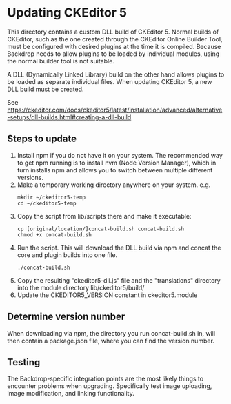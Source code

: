 # Updating CKEditor 5

This directory contains a custom DLL build of CKEditor 5. Normal builds of
CKEditor, such as the one created through the CKEditor Online Builder Tool, must
be configured with desired plugins at the time it is compiled. Because Backdrop
needs to allow plugins to be loaded by individual modules, using the normal
builder tool is not suitable.

A DLL (Dynamically Linked Library) build on the other hand allows plugins to
be loaded as separate individual files. When updating CKEditor 5, a new DLL
build must be created.

See https://ckeditor.com/docs/ckeditor5/latest/installation/advanced/alternative-setups/dll-builds.html#creating-a-dll-build

## Steps to update

1. Install npm if you do not have it on your system. The recommended way to get
   npm running is to install nvm (Node Version Manager), which in turn installs
   npm and allows you to switch between multiple different versions.
2. Make a temporary working directory anywhere on your system. e.g.
   ```
   mkdir ~/ckeditor5-temp
   cd ~/ckeditor5-temp
   ```
3. Copy the script from lib/scripts there and make it executable:
   ```
   cp [original/location/]concat-build.sh concat-build.sh
   chmod +x concat-build.sh
   ```
4. Run the script. This will download the DLL build via npm and concat the core
   and plugin builds into one file.
   ```
   ./concat-build.sh
   ```
5. Copy the resulting "ckeditor5-dll.js" file and the "translations" directory
   into the module directory lib/ckeditor5/build/
6. Update the CKEDITOR5_VERSION constant in ckeditor5.module

## Determine version number

When downloading via npm, the directory you run concat-build.sh in, will then
contain a package.json file, where you can find the version number.

## Testing

The Backdrop-specific integration points are the most likely things to encounter
problems when upgrading. Specifically test image uploading, image modification,
and linking functionality.
